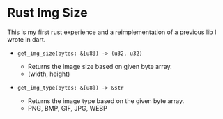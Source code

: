 # Rust Img Size

This is my first rust experience and a reimplementation of a previous lib I wrote in dart.

- `get_img_size(bytes: &[u8]) -> (u32, u32)` 
    - Returns the image size based on given byte array.
    - (width, height)

- `get_img_type(bytes: &[u8]) -> &str` 
    - Returns the image type based on the given byte array.
    - PNG, BMP, GIF, JPG, WEBP
